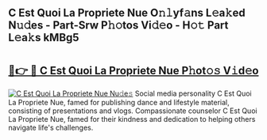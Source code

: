 ## C Est Quoi La Propriete Nue O𝚗𝚕yf𝚊ns L𝚎a𝚔ed N𝚞𝚍es - Part-Srw P𝚑𝚘tos Vi𝚍𝚎o - H𝚘𝚝 Part L𝚎a𝚔s kMBg5

# <h2><a href="http://kf7yva.oniu.top/?m=C+Est+Quoi+La+Propriete+Nue">🔗👉 🔴 C Est Quoi La Propriete Nue P𝚑ot𝚘𝚜 V𝚒d𝚎o</a></h2>

[![C Est Quoi La Propriete Nue Nu𝚍e𝚜](https://i.imgur.com/0qMVB7G.gif)](http://kf7yva.oniu.top/?m=C+Est+Quoi+La+Propriete+Nue)
Social media personality C Est Quoi La Propriete Nue, famed for publishing dance and lifestyle material, consisting of presentations and vlogs. Compassionate counselor C Est Quoi La Propriete Nue, famed for their kindness and dedication to helping others navigate life's challenges.  
